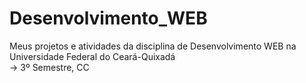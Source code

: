 # Desenvolvimento_WEB
Meus projetos e atividades da disciplina de Desenvolvimento WEB na Universidade Federal do Ceará-Quixadá <br>
-> 3º Semestre, CC
